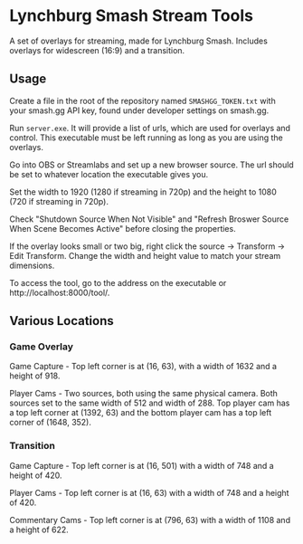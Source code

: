 
# Lynchburg Smash Stream Tools
A set of overlays for streaming, made for Lynchburg Smash. Includes overlays for widescreen (16:9) and a transition.

## Usage
Create a file in the root of the repository named `SMASHGG_TOKEN.txt` with your smash.gg API key, found under developer settings on smash.gg.

Run `server.exe`. It will provide a list of urls, which are used for overlays and control. This executable must be left running as long as you are using the overlays.

Go into OBS or Streamlabs and set up a new browser source. The url should be set to whatever location the executable gives you.

Set the width to 1920 (1280 if streaming in 720p) and the height to 1080 (720 if streaming in 720p).

Check "Shutdown Source When Not Visible" and "Refresh Broswer Source When Scene Becomes Active" before closing the properties.

If the overlay looks small or two big, right click the source -> Transform -> Edit Transform. Change the width and height value to match your stream dimensions.


To access the tool, go to the address on the executable or http://localhost:8000/tool/.

## Various Locations
### Game Overlay
Game Capture - Top left corner is at (16, 63), with a width of 1632 and a height of 918.

Player Cams - Two sources, both using the same physical camera. Both sources set to the same width of 512 and width of 288. Top player cam has a top left corner at (1392, 63) and the bottom player cam has a top left corner of (1648, 352).

### Transition
Game Capture - Top left corner is at (16, 501) with a width of 748 and a height of 420.

Player Cams - Top left corner is at (16, 63) with a width of 748 and a height of 420.

Commentary Cams - Top left corner is at (796, 63) with a width of 1108 and a height of 622.
